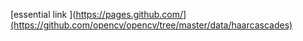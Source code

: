 [essential link ](https://pages.github.com/](https://github.com/opencv/opencv/tree/master/data/haarcascades)
